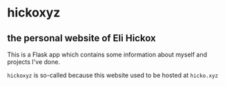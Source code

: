# hickoxyz
## the personal website of Eli Hickox

This is a Flask app which contains some information about myself and projects I've done.

`hickoxyz` is so-called because this website used to be hosted at `hicko.xyz`
